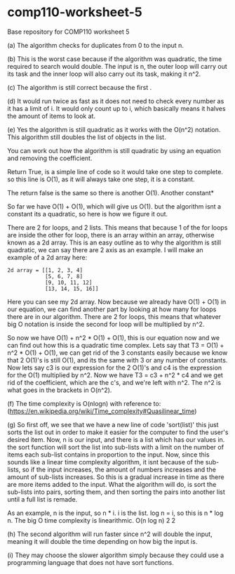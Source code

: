 # comp110-worksheet-5
Base repository for COMP110 worksheet 5

(a) The algorithm checks for duplicates from 0 to the input n.

(b) This is the worst case because if the algorithm was quadratic, the time required to search would double.
The input is n, the outer loop will carry out its task and the inner loop will also carry out its task, making it n^2.

(c) The algorithm is still correct because the first .

(d) It would run twice as fast as it does not need to check every number as it has a limit of i.
It would only count up to i, which basically means it halves the amount of items to look at.

(e) Yes the algorithm is still quadratic as it works with the O(n^2) notation.
This algorithm still doubles the list of objects in the list.

You can work out how the algorithm is still quadratic by using an equation and removing the coefficient.

Return True, is a simple line of code so it would take one step to complete. so this line is O(1), as it will always take one step, it is a constant.

The return false is the same so there is another O(1). Another constant*

So far we have O(1) + O(1), which will give us O(1). but the algorithm isnt a constant its a quadratic, so here is how we figure it out.

There are 2 for loops, and 2 lists. This means that because 1 of the for loops are inside the other for loop, there is an array within an array, otherwise known as a 2d array.
This is an easy outline as to why the algorithm is still quadratic, we can say there are 2 axis as an example.
I will make an example of a 2d array here:

	2d array = [[1, 2, 3, 4]
				[5, 6, 7, 8]
				[9, 10, 11, 12]
				[13, 14, 15, 16]]
				
Here you can see my 2d array. Now because we already have O(1) + O(1) in our equation, we can find another part by looking at how many for loops there are in our algorithm.
There are 2 for loops, this means that whatever big O notation is inside the second for loop will be multiplied by n^2.

So now we have O(1) + n^2 * O(1) + O(1), this is our equation now and we can find out how this is a quadratic time complex.
Lets say that T3 = O(1) + n^2 * O(1) + O(1), we can get rid of the 3 constants easily because we know that 2 O(1)'s is still O(1), and its the same with 3 or any number of constants.
Now lets say c3 is our expression for the 2 O(1)'s and c4 is the expression for the O(1) multiplied by n^2.
Now we have T3 = c3 + n^2 * c4 and we get rid of the coefficient, which are the c's, and we're left with n^2.
The n^2 is what goes in the brackets in O(n^2).

(f) The time complexity is O(nlogn) with reference to: (https://en.wikipedia.org/wiki/Time_complexity#Quasilinear_time)

(g) So first off, we see that we have a new line of code 'sort(list)'
this just sorts the list out in order to make it easier for the computer to find the user's desired item.
Now, n is our input, and there is a list which has our values in. the sort function will sort the list into sub-lists with a limit on the number of items each sub-list contains in proportion to the input.
Now, since this sounds like a linear time complexity algorithm, it isnt because of the sub-lists, so if the input increases, the amount of numbers increases and the amount of sub-lists increases.
So this is a gradual increase in time as there are more items added to the input.
What the algorithm will do, is sort the sub-lists into pairs, sorting them, and then sorting the pairs into another list until a full list is remade.

As an example, n is the input, so n * i. i is the list. log n = i, so this is n * log n. The big O time complexity is linearithmic. O(n log n)
														   2						 2
														   
(h) The second algorithm will run faster since n^2 will double the input, meaning it will double the time depending on how big the input is.

(i) They may choose the slower algorithm simply because they could use a programming language that does not have sort functions.